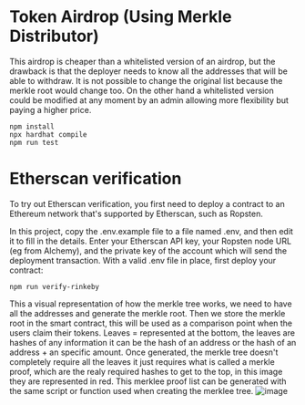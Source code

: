 # Token Airdrop (Using Merkle Distributor)

This airdrop is cheaper than a whitelisted version of an airdrop, but the drawback is that the deployer needs to know all the addresses that will be able to withdraw. It is not possible to change the original list because the merkle root would change too. On the other hand a whitelisted version could be modified at any moment by an admin allowing more flexibility but paying a higher price.

```shell
npm install
npx hardhat compile
npm run test
```

# Etherscan verification

To try out Etherscan verification, you first need to deploy a contract to an Ethereum network that's supported by Etherscan, such as Ropsten.

In this project, copy the .env.example file to a file named .env, and then edit it to fill in the details. Enter your Etherscan API key, your Ropsten node URL (eg from Alchemy), and the private key of the account which will send the deployment transaction. With a valid .env file in place, first deploy your contract:

```shell
npm run verify-rinkeby
```

This a visual representation of how the merkle tree works, we need to have all the addresses and generate the merkle root.
Then we store the merkle root in the smart contract, this will be used as a comparison point when the users claim their tokens.
Leaves = represented at the bottom, the leaves are hashes of any information it can be the hash of an address or the hash of an address + an specific amount.
Once generated, the merkle tree doesn't completely require all the leaves it just requires what is called a merkle proof, which are the realy required hashes to get to the top, in this image they are represented in red. This merklee proof list can be generated with the same script or function used when creating the merklee tree. 
![image](https://user-images.githubusercontent.com/33629234/189267507-ab9a6711-45d6-4a74-aee3-98d622223f3f.png)
